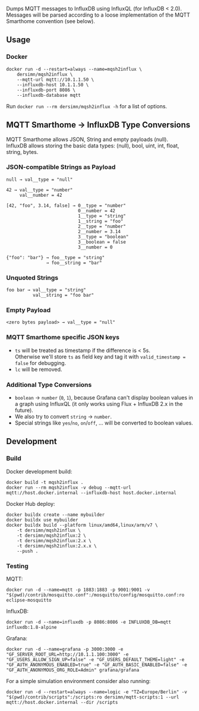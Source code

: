 Dumps MQTT messages to InfluxDB using InfluxQL (for InfluxDB < 2.0). Messages will be parsed according to a loose implementation of the MQTT Smarthome convention (see below).

## Usage

### Docker

```
docker run -d --restart=always --name=mqsh2influx \
    dersimn/mqsh2influx \
    --mqtt-url mqtt://10.1.1.50 \
    --influxdb-host 10.1.1.50 \
    --influxdb-port 8086 \
    --influxdb-database mqtt
```

Run `docker run --rm dersimn/mqsh2influx -h` for a list of options.

## MQTT Smarthome → InfluxDB Type Conversions 

MQTT Smarthome allows JSON, String and empty payloads (null).  
InfluxDB allows storing the basic data types: (null), bool, uint, int, float, string, bytes. 

### JSON-compatible Strings as Payload

    null → val__type = "null"

    42 → val__type = "number"
         val__number = 42

    [42, "foo", 3.14, false] → 0__type = "number"
                               0__number = 42
                               1__type = "string"
                               1__string = "foo"
                               2__type = "number"
                               2__number = 3.14
                               3__type = "boolean"
                               3__boolean = false
                               3__number = 0

    {"foo": "bar"} → foo__type = "string"
                   → foo__string = "bar"

### Unquoted Strings

    foo bar → val__type = "string"
              val__string = "foo bar"

### Empty Payload

    <zero bytes payload> → val__type = "null"

### MQTT Smarthome specific JSON keys

- `ts` will be treated as timestamp if the difference is < 5s.  
  Otherwise we'll store `ts` as field key and tag it with `valid_timestamp = false` for debugging.
- `lc` will be removed.

### Additional Type Conversions

- `boolean` → `number` (`0`, `1`), because Grafana can't display boolean values in a graph using InfluxQL (it only works using Flux + InfluxDB 2.x in the future).
- We also try to convert `string` → `number`.
- Special strings like `yes`/`no`, `on`/`off`, … will be converted to boolean values.

## Development

### Build

Docker development build:

    docker build -t mqsh2influx .
    docker run --rm mqsh2influx -v debug --mqtt-url mqtt://host.docker.internal --influxdb-host host.docker.internal

Docker Hub deploy:

    docker buildx create --name mybuilder
    docker buildx use mybuilder
    docker buildx build --platform linux/amd64,linux/arm/v7 \
        -t dersimn/mqsh2influx \
        -t dersimn/mqsh2influx:2 \
        -t dersimn/mqsh2influx:2.x \
        -t dersimn/mqsh2influx:2.x.x \
        --push .

### Testing

MQTT:

    docker run -d --name=mqtt -p 1883:1883 -p 9001:9001 -v "$(pwd)/contrib/mosquitto.conf":/mosquitto/config/mosquitto.conf:ro eclipse-mosquitto

InfluxDB:

    docker run -d --name=influxdb -p 8086:8086 -e INFLUXDB_DB=mqtt influxdb:1.8-alpine

Grafana:

    docker run -d --name=grafana -p 3000:3000 -e "GF_SERVER_ROOT_URL=http://10.1.1.100:3000" -e "GF_USERS_ALLOW_SIGN_UP=false" -e "GF_USERS_DEFAULT_THEME=light" -e "GF_AUTH_ANONYMOUS_ENABLED=true" -e "GF_AUTH_BASIC_ENABLED=false" -e "GF_AUTH_ANONYMOUS_ORG_ROLE=Admin" grafana/grafana

For a simple simulation environment consider also running:

    docker run -d --restart=always --name=logic -e "TZ=Europe/Berlin" -v "$(pwd)/contrib/scripts":/scripts:ro dersimn/mqtt-scripts:1 --url mqtt://host.docker.internal --dir /scripts
